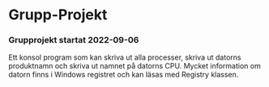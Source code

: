# Grupp-Projekt
### Grupprojekt startat 2022-09-06

Ett konsol program som kan skriva ut alla processer, skriva ut datorns produktnamn och skriva ut namnet på datorns CPU. Mycket information om datorn finns i Windows registret och kan läsas med Registry klassen. 
